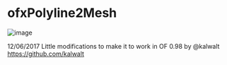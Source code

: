 # ofxPolyline2Mesh

![image](https://github.com/satoruhiga/ofxPolyline2Mesh/raw/master/example-test/bin/screenshot.png)

12/06/2017 Little modifications to make it to work in OF 0.98 by @kalwalt https://github.com/kalwalt
